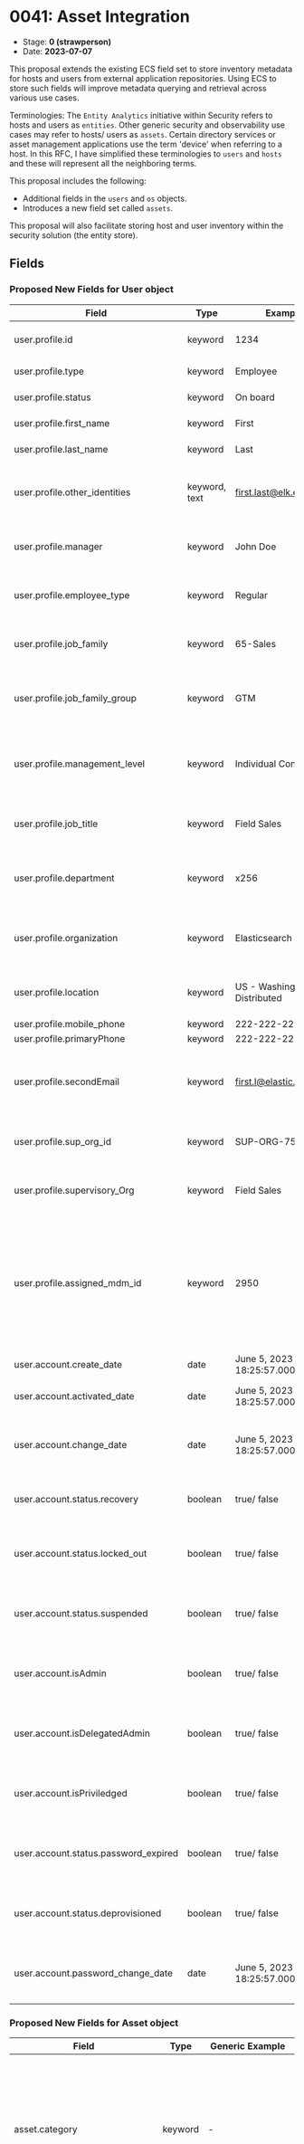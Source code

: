 # 0041: Asset Integration
<!-- Leave this ID at 0000. The ECS team will assign a unique, contiguous RFC number upon merging the initial stage of this RFC. -->

- Stage: **0 (strawperson)** <!-- Update to reflect target stage. See https://elastic.github.io/ecs/stages.html -->
- Date: **2023-07-07** <!-- The ECS team sets this date at merge time. This is the date of the latest stage advancement. -->

<!--
As you work on your RFC, use the "Stage N" comments to guide you in what you should focus on, for the stage you're targeting.
Feel free to remove these comments as you go along.
-->

<!--
Stage 0: Provide a high level summary of the premise of these changes. Briefly describe the nature, purpose, and impact of the changes. ~2-5 sentences.
-->

This proposal extends the existing ECS field set to store inventory metadata for hosts and users from external application repositories. Using ECS to store such fields will improve metadata querying and retrieval across various use cases.

Terminologies:
The `Entity Analytics` initiative within Security refers to hosts and users as `entities`. Other generic security and observability use cases may refer to hosts/ users as `assets`. Certain directory services or asset management applications use the term 'device' when referring to a host.  In this RFC, I have simplified these terminologies to `users` and `hosts` and these will represent all the neighboring terms.

This proposal includes the following:
* Additional fields in the `users` and `os` objects.
* Introduces a new field set called `assets`.
<!-- * Additional fields in the `host` object --->

This proposal will also facilitate storing host and user inventory within the security solution (the entity store).


<!--
Stage 1: If the changes include field additions or modifications, please create a folder titled as the RFC number under rfcs/text/. This will be where proposed schema changes as standalone YAML files or extended example mappings and larger source documents will go as the RFC is iterated upon.
-->

<!--
Stage X: Provide a brief explanation of why the proposal is being marked as abandoned. This is useful context for anyone revisiting this proposal or considering similar changes later on.
-->

## Fields

<!--
Stage 1: Describe at a high level how this change affects fields. Include new or updated yml field definitions for all of the essential fields in this draft. While not exhaustive, the fields documented here should be comprehensive enough to deeply evaluate the technical considerations of this change. The goal here is to validate the technical details for all essential fields and to provide a basis for adding experimental field definitions to the schema. Use GitHub code blocks with yml syntax formatting, and add them to the corresponding RFC folder.
-->

### Proposed New Fields for User object

Field | Type | Example | Description
--- | --- | --- | ---
user.profile.id	| keyword	| 1234	| User ID from the identity datasource.
user.profile.type	| keyword	| Employee	| Type of user account.
user.profile.status	| keyword |	On board	| Status of the user account.
user.profile.first_name	| keyword |	First	| First Name of the User.
user.profile.last_name	| keyword |	Last	| Last Name of the user.
user.profile.other_identities	| keyword, text |	first.last@elk.elastic.co	| Array of additional user identities (usually email addresses).
user.profile.manager	| keyword |	John Doe	| Assigned Manager for the user account.
user.profile.employee_type	| keyword |	Regular | Further classification type for the user account.
user.profile.job_family	| keyword |	65-Sales	| Job family associated with the user account.
user.profile.job_family_group	| keyword |	GTM	| Job family group associated with the user account.
user.profile.management_level	| keyword |	Individual Contributor	| If the user account is identified as a Manager or Individual contributor.
user.profile.job_title	| keyword |	Field Sales	| Job title assigned to the user account.
user.profile.department	| keyword |	x256	| Department name associated with the user account.
user.profile.organization	| keyword |	Elasticsearch Inc.	| Organization name associated with the account.
user.profile.location	| keyword |	US - Washington - Distributed	| Assigned location for the user account.
user.profile.mobile_phone	| keyword |	222-222-2222
user.profile.primaryPhone	| keyword |	222-222-2222
user.profile.secondEmail	| keyword |	first.l@elastic.co	| Additional email addresses associated with the user account.
user.profile.sup_org_id	| keyword |	SUP-ORG-75	| Primary organization ID for the user account.
user.profile.supervisory_Org	| keyword |	Field Sales	| Primary organization name for the user account.
user.profile.assigned_mdm_id	| keyword |	2950	| The primary host identifier (usually `asset.id` value) assigned to the user. This field acts as a correlation identifier for the host event document.
user.account.create_date	| date |	June 5, 2023 @ 18:25:57.000	| Date account was created.
user.account.activated_date	| date |	June 5, 2023 @ 18:25:57.000	| Date account was activated.
user.account.change_date	| date |	June 5, 2023 @ 18:25:57.000	| Date user account record was last updated at source
user.account.status.recovery	| boolean |	true/ false	| A flag indicating if account is in recovery
user.account.status.locked_out	| boolean |	true/ false	| A flag indicating if account is currently locked out
user.account.status.suspended	| boolean |	true/ false	| A flag indicating if account has been suspended
user.account.isAdmin	| boolean |	true/ false	| A flag indicating if account is an Admin account
user.account.isDelegatedAdmin	| boolean |	true/ false	| A flag indicating if account has Delegated Admin rights
user.account.isPriviledged	| boolean |	true/ false	| A flag indicating if account is a Privileged account
user.account.status.password_expired	| boolean |	true/ false	| A flag indicating if account password has expired.
user.account.status.deprovisioned	| boolean |	true/ false	| A flag indicating if account has been deprovisioned
user.account.password_change_date	| date |	June 5, 2023 @ 18:25:57.000	| Last date/time when account password was updated

### Proposed New Fields for Asset object

Field | Type | Generic Example |	User Entity Example | Host Entity Example | Description
--- | --- | --- | --- | --- | ---
asset.category	| keyword |	-	        | Null	                | hardware	                | A further classification of the asset type beyond event.category. For example, for host assets {hardware, virtual, container, node}. For user assets {NULL ?}
asset.type	    | keyword |	-	        | Null	                | workstation	            | A sub classification of asset. For host assets {workstation, S3, Compute}. For user assets {NULL?}.
asset.id	    | keyword |	-	        | 00uhs72c27s6PiK7x1t7	| 2950	                    | A unique ID for the asset. For inventory integrations, it's the id generated from inventory data source.
asset.name	    | keyword |	-	        | Sourin Paul	        | Sourin Paul Macbook Pro	| A common name for the asset.
asset.vendor	| keyword |	-           |	-	                | Apple	                    | Used primarily for 'Host' entities, the vendor name or brand associated with the asset.
asset.product	| keyword |	-           |	-	                | MacBook Pro	            | Used primarily for 'Host' entities, the product name associated with the asset.
asset.model	    | keyword |	-           |	-	                |TBD	                    | Used primarily for 'Host' entities, the model name or number associated with this asset.
asset.version	| keyword |	-           |	-	                | TBD	                    | Used primarily for 'Host' entities, the version or year associated with the asset.
asset.owner	    | keyword |	-           |	-	                | sourin.paul@elastic.co	| The primary user entity identifier (usually an email address) who owns the 'Host' asset.
asset.priority	| keyword |	Priority 1	| -                     | -                         | A priority classification for the asset obtained from outside the solution, such as from some external CMDB or Directory service.
asset.criticality	| keyword |	Critical	| - | -                                         | A criticality classification obtained from outside the solution, such as from some external CMDB or Directory service.
asset.business_unit	| keyword |	Analyst Experience	| - | -                                 | Business Unit associated with the asset (user or host).
asset.costCenter	| keyword |	Security - Protections | - | -                              | Cost Center associated with the asset (user or host).
asset.cost_center_hierarchy	| keyword |	Engineering	 | - | -                                | Additional cost center information associated with the asset (user or host).
asset.status	    | keyword         |	ACTIVE      | - | -                                 | Current status of the asset in the inventory datasource.
asset.last_status_change_date	| date |	June 5, 2023 @ 18:25:57.000	| - | -             | The most recent date/time when the asset.status was updated.
asset.create_date	            | date |	June 5, 2023 @ 18:25:57.001	| - | -             | For users, it's the hire date. For other assets, it's the in-service date.
asset.end_date	                | date |	June 5, 2023 @ 18:25:57.002	| - | -             | For users, it's the termination date; for other assets, it's the out-of-service date.
asset.first_seen	            | date |	June 5, 2023 @ 18:25:57.003	| - | -             | The first date/time the directory service or the security solution observed this asset.
asset.last_seen	                | date |	June 5, 2023 @ 18:25:57.004	| - | -             | The most recent date/time the directory service or the security solution observed this asset.
asset.last_updated	            | date |	June 5, 2023 @ 18:25:57.005	| - | -             | The most recent date/time this asset was updated in directory services.
asset.serial_number	            | keyword	| C02FG1G1MD6T	| - | -             |		Serial number of the asset.
asset.tags	                    | keyword	  | watch, mdmaccess		| - | -             |	Tags assigned at the MDM.
asset.assigned_users	          | keyword	  | user1@email.com, user2@email.com		| - | -             |	List of user ids (usually email addresses) assigned to the asset. The value from the `asset.owner` field should always be included.
asset.assigned_users_are_admin	| boolean	  | TRUE	| - | -             |		Flag to identify if the assigned users have admin privileges.
asset.is_managed	              | boolean	  | TRUE			| - | -             | If asset is managed by the organization.
asset.last_enrolled_date	      | date	    | June 5, 2023 @ 18:25:57.005		| - | -             |	The most recent date/time the asset checked in with MDM.
asset.data_classification	      | keyword	  | restricted		| - | -             |	Data classification tier for the asset.
asset.installed_extensions 	| keyword	  | Nested objects	  | List of installed extensions along with their metadata
asset.installed_applications	| keyword	    | Nested objects	  | List of installed applications along with their metadata

#### Nesting of existing risk.* fields under asset object
* We have a set of risk.* fields in ECS that can be further nested under the asset.* object. Reference to [Risk RFC](https://github.com/elastic/ecs/blob/main/rfcs/text/0031-risk-fields.md).



### Proposed New Fields for os.* object
Field | Type | Example | Description
--- | --- | --- | ---
os.build	| keyword		| 22F66   | Host OS Build information



<!--
Stage 2: Add or update all remaining field definitions. The list should now be exhaustive. The goal here is to validate the technical details of all remaining fields and to provide a basis for releasing these field definitions as beta in the schema. Use GitHub code blocks with yml syntax formatting, and add them to the corresponding RFC folder.
-->

## Usage

<!--
Stage 1: Describe at a high-level how these field changes will be used in practice. Real world examples are encouraged. The goal here is to understand how people would leverage these fields to gain insights or solve problems. ~1-3 paragraphs.
-->

* As part of Entity Analytics, we are ingesting metadata about Users and from various external vendor applications. We are storing all ingested metadata in Elasticsearch. After we map these fields to ECS, we will enrich these ingested events for risk-scoring scenarios (e.g., context enrichments) and detecting advanced analytics (UBA) use cases.

* This schema will persist `Observed` (queried) entities from the ingested security log dataset in an Entity store. This entity store can be further extended to meet broader Asset Management needs.

* Additional enrichment use cases for existing prebuilt detection rules will leverage these ECS fields.


## Source data

<!--
Stage 1: Provide a high-level description of example sources of data. This does not yet need to be a concrete example of a source document, but instead can simply describe a potential source (e.g. nginx access log). This will ultimately be fleshed out to include literal source examples in a future stage. The goal here is to identify practical sources for these fields in the real world. ~1-3 sentences or unordered list.
-->

There are many sources of asset inventory repositories. In the mid-term, we are planning to ingest data from the following application providers:

### User (Identity) repository sources:
* Azure Active Directory
* Active Directory DS
* Okta
* Workday
* GSuite
* GitHub

### Host repository sources:
* Azure Active Directory
* Jamf
* Active Directory DS
* MS Intune
* ServiceNow Asset CMDB

<!--
Stage 2: Included a real world example source document. Ideally this example comes from the source(s) identified in stage 1. If not, it should replace them. The goal here is to validate the utility of these field changes in the context of a real world example. Format with the source name as a ### header and the example document in a GitHub code block with json formatting, or if on the larger side, add them to the corresponding RFC folder.
-->

<!--
Stage 3: Add more real world example source documents so we have at least 2 total, but ideally 3. Format as described in stage 2.
-->

## Scope of impact

<!--
Stage 2: Identifies scope of impact of changes. Are breaking changes required? Should deprecation strategies be adopted? Will significant refactoring be involved? Break the impact down into:
 * Ingestion mechanisms (e.g. beats/logstash)
 * Usage mechanisms (e.g. Kibana applications, detections)
 * ECS project (e.g. docs, tooling)
The goal here is to research and understand the impact of these changes on users in the community and development teams across Elastic. 2-5 sentences each.
-->

* Ingestion mechanisms: Entity Analytics fleet integrations are the primary ingesting mechanism for this dataset.

* Usage mechanism: Elastic Security solution (Entity Analytics & Threat Hunting workflows) will be the primary user of the proposed ECS fields and values.



## Concerns

<!--
Stage 1: Identify potential concerns, implementation challenges, or complexity. Spend some time on this. Play devil's advocate. Try to identify the sort of non-obvious challenges that tend to surface later. The goal here is to surface risks early, allow everyone the time to work through them, and ultimately document resolution for posterity's sake.
-->

* We have a couple of fleet integrations under development. We want them to use these proposed ECS before being released.
* Schema/ field sets defined here focus on asset inventory data sources. Additional fields may need to be appended (ideally within this RFC lifecycle) to support the entity store needs.
* Due diligence is needed to avoid the proliferation of field sets and validate business requirements.
* In stage1, @jasonrhodes identified fields from o11y use cases and a potential conflict: https://github.com/elastic/ecs/pull/2215#pullrequestreview-1498781860

<!--
Stage 2: Document new concerns or resolutions to previously listed concerns. It's not critical that all concerns have resolutions at this point, but it would be helpful if resolutions were taking shape for the most significant concerns.
-->

<!--
Stage 3: Document resolutions for all existing concerns. Any new concerns should be documented along with their resolution. The goal here is to eliminate risk of churn and instability by ensuring all concerns have been addressed.
-->

## People

The following are the people that consulted on the contents of this RFC.

* @sourinpaul | author
* @andrewkroh | subject matter expert
* @jamiehynds | subject matter expert
* @lauravoicu | subject matter expert
* @MikePaquette | subject matter expert
* @sourinpaul | sponsor
* ?

<!--
Who will be or has been consulted on the contents of this RFC? Identify authorship and sponsorship, and optionally identify the nature of involvement of others. Link to GitHub aliases where possible. This list will likely change or grow stage after stage.

e.g.:

* @Yasmina | author
* @Monique | sponsor
* @EunJung | subject matter expert
* @JaneDoe | grammar, spelling, prose
* @Mariana
-->


## References

<!-- Insert any links appropriate to this RFC in this section. -->

### RFC Pull Requests

<!-- An RFC should link to the PRs for each of it stage advancements. -->

* Stage 0: https://github.com/elastic/ecs/pull/2215

<!--
* Stage 1: https://github.com/elastic/ecs/pull/NNN
...
-->
